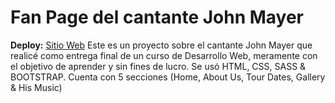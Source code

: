 # Fan Page del cantante John Mayer
**Deploy:** [Sitio Web](https://juancruzvenier.github.io/infoMayer/index.html)
Este es un proyecto sobre el cantante John Mayer que realicé como entrega final de un curso de Desarrollo Web, meramente con el objetivo de aprender y sin fines de lucro.
Se usó HTML, CSS, SASS & BOOTSTRAP.
Cuenta con 5 secciones (Home, About Us, Tour Dates, Gallery & His Music)
